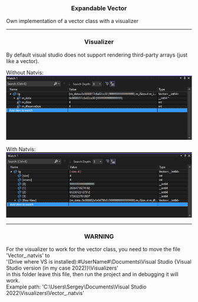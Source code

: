 <div align="center">
   <h3>Expandable Vector</h3>
</div>

Own implementation of a vector class with a visualizer

---

<div align="center">
  <h3>Visualizer</h3>
</div>

By default visual studio does not support rendering third-party arrays (just like a vector).

Without Natvis:
<br><img src="img/withoutNatvis.png"></img></br>

With Natvis:
<br><img src="img/withNatvis.png"></img></br>

---
<div align="center">
  <h3>WARNING</h3>
</div>

For the visualizer to work for the vector class, you need to move the file 'Vector_.natvis' to 
<br>'(Drive where VS is installed):\#UserName#\Documents\Visual Studio {Visual Studio version (in my case 2022)}\Visualizers'</br>
in this folder leave this file, then run the project and in debugging it will work.
<br>Example path: 'C:\Users\Sergey\Documents\Visual Studio 2022\Visualizers\Vector_.natvis'</br>
